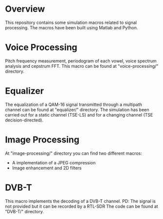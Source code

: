 # Overview
This repository contains some simulation macros related to signal processing.
The macros have been built using Matlab and Python.

# Voice Processing
Pitch frequency measurement, periodogram of each vowel, voice spectrum analysis and cepstrum FFT.
This macro can be found at "voice-processing/" directory.

# Equalizer
The equalization of a QAM-16 signal transmitted through a multipath channel can be found at "equalizer/" directory.
The simulation has been carried out for a static channel (TSE-LS) and for a changing channel (TSE decision-directed).

# Image Processing
At "image-processing/" directory you can find two different macros:
- A implementation of a JPEG compression
- Image enhancement and 2D filters

# DVB-T
This macro implements the decoding of a DVB-T channel. PD: The signal is not provided but it can be recorded by a RTL-SDR
The code can be found at "DVB-T/" directory.

